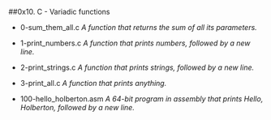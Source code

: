##0x10. C - Variadic functions

- 0-sum_them_all.c *A function that returns the sum of all its parameters.*

- 1-print_numbers.c *A function that prints numbers, followed by a new line.*

- 2-print_strings.c *A function that prints strings, followed by a new line.*

- 3-print_all.c *A function that prints anything.*

- 100-hello_holberton.asm *A 64-bit program in assembly that prints Hello, Holberton, followed by a new line.*